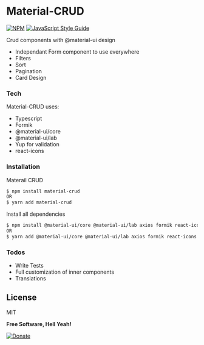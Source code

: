 # Material-CRUD

[![NPM](https://img.shields.io/npm/v/material-crud.svg)](https://www.npmjs.com/package/material-crud) [![JavaScript Style Guide](https://img.shields.io/badge/code_style-standard-brightgreen.svg)](https://standardjs.com)

Crud components with @material-ui design
  - Independant Form component to use everywhere
  - Filters
  - Sort
  - Pagination
  - Card Design

### Tech

Material-CRUD uses:

* Typescript
* Formik
* @material-ui/core 
* @material-ui/lab
* Yup for validation
* react-icons

### Installation

Materail CRUD

```sh
$ npm install material-crud
OR
$ yarn add material-crud
```

Install all dependencies

```sh
$ npm install @material-ui/core @material-ui/lab axios formik react-icons moment
OR
$ yarn add @material-ui/core @material-ui/lab axios formik react-icons moment
```

### Todos

 - Write Tests
 - Full customization of inner components
 - Translations

License
----

MIT


**Free Software, Hell Yeah!**

[![Donate](https://i.ibb.co/3stYnvP/bud.png)](https://www.paypal.com/donate/?cmd=_s-xclick&hosted_button_id=RXFBVZSHL5QLG&source=url)
